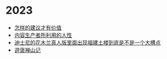 # 2023

- [怎样的建议才有价值](怎样的建议才有价值.md)
- [内容生产者所利用的人性](内容生产者所利用的人性.md)
- [迪士尼的花木兰真人版里面出现福建土楼到底是不是一个大槽点](迪士尼的花木兰真人版里面出现福建土楼到底是不是一个大槽点.md)
- [遊褒禅山记](遊褒禅山记.md)
